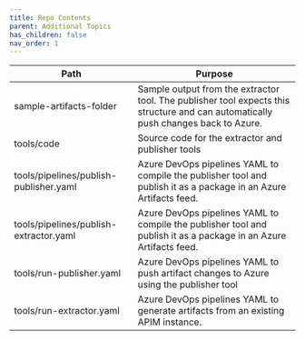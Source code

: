 ```yaml
---
title: Repo Contents
parent: Additional Topics
has_children: false
nav_order: 1
---
```



| Path | Purpose |
| - | - |
| sample-artifacts-folder | Sample output from the extractor tool. The publisher tool expects this structure and can automatically push changes back to Azure. |
| tools/code | Source code for the extractor and publisher tools
| tools/pipelines/publish-publisher.yaml | Azure DevOps pipelines YAML to compile the publisher tool and publish it as a package in an Azure Artifacts feed. |
| tools/pipelines/publish-extractor.yaml | Azure DevOps pipelines YAML to compile the publisher tool and publish it as a package in an Azure Artifacts feed. |
| tools/run-publisher.yaml | Azure DevOps pipelines YAML to push artifact changes to Azure using the publisher tool |
| tools/run-extractor.yaml | Azure DevOps pipelines YAML to generate artifacts from an existing APIM instance. |
